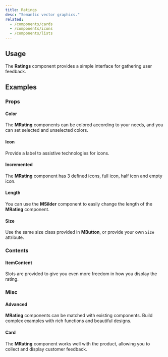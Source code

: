 ```yaml
---
title: Ratings
desc: "Semantic vector graphics."
related:
  - /components/cards
  - /components/icons
  - /components/lists
---
```


## Usage

The **Ratings** component provides a simple interface for gathering user feedback.

<ratings-usage></ratings-usage>

## Examples

### Props

#### Color

The **MRating** components can be colored according to your needs, and you can set selected and unselected colors.

<example file="" />

#### Icon

Provide a label to assistive technologies for icons.

<example file="" />

#### Incremented

The **MRating** component has 3 defined icons, full icon, half icon and empty icon.

<example file="" />

#### Length

You can use the **MSilder** component to easily change the length of the **MRating** component.

<example file="" />

#### Size

Use the same size class provided in **MButton**, or provide your own `Size` attribute.

<example file="" />

### Contents

#### ItemContent

Slots are provided to give you even more freedom in how you display the rating.

<example file="" />

### Misc

#### Advanced

**MRating** components can be matched with existing components. Build complex examples with rich functions and beautiful designs.

<example file="" />

#### Card

The **MRating** component works well with the product, allowing you to collect and display customer feedback.

<example file="" />